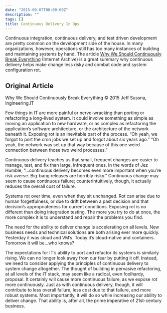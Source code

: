 ```yaml
---
date: "2015-09-07T00:00:00Z"
description: ""
tags: []
title: Continuous Delivery In Ops
---
```


Continuous integration, continuous delivery,  and test driven development are pretty common on the development side of the house. In many
organizations, however, operations still has too many instances of building and maintaining systems by hand.  The
article [Why We Should Continuously Break Everything](https://web.archive.org/web/20170704142708/http%253A//blog.ingineering.it/post/128343918584/why-we-should-continuously-break-everything) (Internet Archive) is a great summary why continuous delivery helps make change less risky and combat
code and system configuration rot.  

## Original Article

Why We Should Continuously Break Everything
© 2015 Jeff Sussna, Ingineering.IT

Few things in IT are more painful or nerve-wracking than porting or refactoring a long-lived system. It could involve something as simple as moving an application to new hardware, or as complex as refactoring the application’s software architecture, or the architecture of the network beneath it. Exposing rot is an inevitable part of the process. “Oh yeah, we forgot to port the cron jobs we set up and forgot about six years ago.” “Oh yeah, the network was set up that way because of this one weird connection between those two weird processes.”

Continuous delivery teaches us that small, frequent changes are easier to manage, test, and fix than large, infrequent ones. In the words of Jez Humble, “…continuous delivery becomes even more important when you’re risk averse. Big-bang releases are horribly risky.” Continuous change may seem to cause continuous failure; counterintuitively, though, it actually reduces the overall cost of failure.

Systems rot over time, even when they sit unchanged. Rot can arise due to human forgetfulness, or due to drift between a past decision and that decision’s appropriateness for current conditions. Exposing rot is no different than doing integration testing. The more you try to do at once, the more complex it is to understand and repair the problems you find.

The need for the ability to deliver change is accelerating on all levels. New business needs and technical solutions are both arising ever more quickly. Yesterday it was cloud and VM’s. Today it’s cloud-native and containers. Tomorrow it will be…who knows?

The expectations for IT’s ability to port and refactor its systems is similarly rising. We can no longer look away from our fear by putting it off. Instead, we need to consider applying the principles of continuous delivery to system change altogether. The thought of building in pervasive refactoring, at all levels of the IT stack, may seem like a radical, even foolhardy, proposal. It certainly will cause more continuous failure, as we expose rot more continuously. Just as with continuous delivery, though, it will contribute to less overall failure, less cost due to that failure, and more robust systems. Most importantly, it will do so while increasing our ability to deliver change. That ability is, after all, the prime imperative of 21st-century business.

